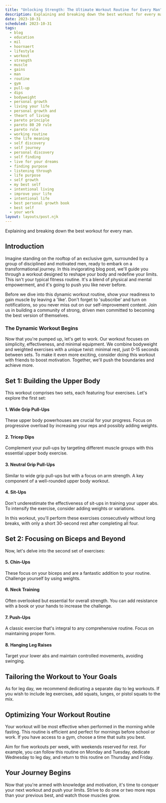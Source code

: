 ```yaml
---
title: "Unlocking Strength: The Ultimate Workout Routine for Every Man"
description: Explaining and breaking down the best workout for every man.
date: 2023-10-31
scheduled: 2023-10-31
tags:
  - blog
  - education
  - mil
  - hoornaert
  - lifestyle
  - workout
  - strength
  - muscle
  - gains
  - man
  - routine
  - gym
  - pull-up
  - dips
  - bodyweight
  - personal growth
  - living your life
  - personal growth and
  - theart of living
  - pareto principle
  - pareto 80 20 rule
  - pareto rule
  - working routine
  - the life meaning
  - self discovery
  - self journey
  - personal discovery
  - self finding
  - live for your dreams
  - finding purpose
  - listening through
  - life purpose
  - self growth
  - my best self
  - intentional living
  - improve your life
  - intentional life
  - best personal growth book
  - best self
  - your work
layout: layouts/post.njk
---
```

Explaining and breaking down the best workout for every man.

## Introduction 

Imagine standing on the rooftop of an exclusive gym, surrounded by a group of disciplined and motivated men, ready to embark on a transformational journey. In this invigorating blog post, we'll guide you through a workout designed to reshape your body and redefine your limits. This isn't your typical fitness routine. It's a blend of physical and mental empowerment, and it's going to push you like never before.

Before we dive into this dynamic workout routine, show your readiness to gain muscle by leaving a 'like'. Don't forget to 'subscribe' and turn on notifications, so you never miss out on our self-improvement content. Join us in building a community of strong, driven men committed to becoming the best version of themselves.

### The Dynamic Workout Begins

Now that you're pumped up, let's get to work. Our workout focuses on simplicity, effectiveness, and minimal equipment. We combine bodyweight and weighted exercises with a unique twist: minimal rest, just 0-15 seconds between sets. To make it even more exciting, consider doing this workout with friends to boost motivation. Together, we'll push the boundaries and achieve more.

## Set 1: Building the Upper Body

This workout comprises two sets, each featuring four exercises. Let's explore the first set:

#### 1. Wide Grip Pull-Ups

These upper body powerhouses are crucial for your progress. Focus on progressive overload by increasing your reps and possibly adding weights.

#### 2. Tricep Dips

Complement your pull-ups by targeting different muscle groups with this essential upper body exercise.

#### 3. Neutral Grip Pull-Ups

Similar to wide grip pull-ups but with a focus on arm strength. A key component of a well-rounded upper body workout.

#### 4. Sit-Ups

Don't underestimate the effectiveness of sit-ups in training your upper abs. To intensify the exercise, consider adding weights or variations.

In this workout, you'll perform these exercises consecutively without long breaks, with only a short 30-second rest after completing all four.

## Set 2: Focusing on Biceps and Beyond

Now, let's delve into the second set of exercises:

#### 5. Chin-Ups

These focus on your biceps and are a fantastic addition to your routine. Challenge yourself by using weights.

#### 6. Neck Training

Often overlooked but essential for overall strength. You can add resistance with a book or your hands to increase the challenge.

#### 7. Push-Ups

A classic exercise that's integral to any comprehensive routine. Focus on maintaining proper form.

#### 8. Hanging Leg Raises

Target your lower abs and maintain controlled movements, avoiding swinging.

## Tailoring the Workout to Your Goals

As for leg day, we recommend dedicating a separate day to leg workouts. If you wish to include leg exercises, add squats, lunges, or pistol squats to the mix.

## Optimizing Your Workout Routine

Your workout will be most effective when performed in the morning while fasting. This routine is efficient and perfect for mornings before school or work. If you have access to a gym, choose a time that suits you best.

Aim for five workouts per week, with weekends reserved for rest. For example, you can follow this routine on Monday and Tuesday, dedicate Wednesday to leg day, and return to this routine on Thursday and Friday.

## Your Journey Begins

Now that you're armed with knowledge and motivation, it's time to conquer your next workout and push your limits. Strive to do one or two more reps than your previous best, and watch those muscles grow.
